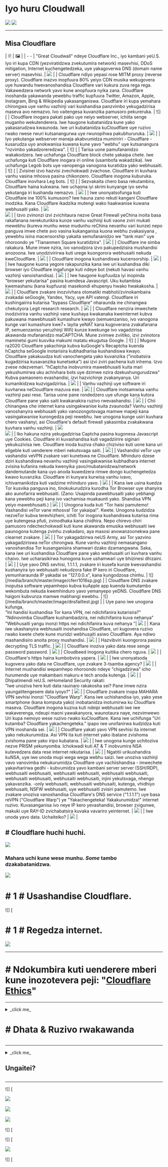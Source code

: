# Iyo huru Cloudwall


![](https://codeberg.org/crimeflare/cloudflare-tor/media/branch/master/image/itsreallythatbad.jpg)
![](https://codeberg.org/crimeflare/cloudflare-tor/media/branch/master/image/telegraph/c81238387627b4bfd3dcd60f56d41626.jpg)

---


## Misa Cloudflare


| 🖹 | 🖼 |
| - -
| "Great Cloudwall" ndeye Cloudflare Inc., iyo kambani yeU.S. Iyo iri kupa CDN (yezviratidzwa zvekutumira network) masevhisi, DDoS mitigation, Internet kuchengetedzeka, uye yakagoverwa DNS (domain name server) masevhisi. | ![](https://codeberg.org/crimeflare/cloudflare-tor/media/branch/master/image/cloudflaredearuser.jpg) |
| Cloudflare ndiyo yepasi rose MITM proxy (reverse proxy). Cloudflare inazvo inopfuura 80% yeiyo CDN musika wekugovera uye huwandu hwevanoshandisa Cloudflare vari kukura zuva rega rega. Vakawedzera network yavo kune anopfuura nyika zana. Cloudflare inoshanda yakawanda yewebhu traffic kupfuura Twitter, Amazon, Apple, Instagram, Bing & Wikipedia yakasanganiswa. Cloudflare iri kupa yemahara chirongwa uye vanhu vazhinji vari kuishandisa panzvimbo yekugadzirisa maseva avo nemazvo. Ivo vaitengesa kuvanzika pamusoro pekureruka. | ![] [
| Cloudflare inogara pakati pako uye neiyo webserver, ichiita senge muganho wekutenderera. Iwe haugone kubatanidza kune yako yakasarudzwa kwaunoda. Iwe uri kubatanidza kuCloudflare uye ruzivo rwako rwese rwuri kutsanangurwa uye rwunopihwa pakubhururuka. | ![](https://codeberg.org/crimeflare/cloudflare-tor/media/branch/master/image/border_patrol.jpg) |
| Iyo yekutanga webserver maneja akabvumidza mumiririri - Cloudflare - kusarudza uyo anokwanisa kuwana kune yavo "webhu" uye kutsanangura "nzvimbo yakadzoreredzwa". | ![] [
| Tarisa uone pamufananidzo wakakodzera. Iwe uchafunga Cloudflare block chete yakaipa chete. Iwe uchafunga kuti Cloudflare inogara iri online (usambofa wakadzika). Iwe uchafunga Legob bots uye vanopenga vanogona kuratidza yako webhusaiti. | ![] [
| Zvisinei izvo hazvisi zvechokwadi zvachose. Cloudflare iri kuvhara vanhu vasina mhosva pasina chikonzero. Cloudflare inogona kuburuka. Cloudflare inovhara Leg bots. | ![] [
| Sezvakaita chero basa rekutambira, Cloudflare haina kukwana. Iwe uchaona iyi skrini kunyange iyo sevha yekutanga iri kushanda nemazvo. | ![](https://codeberg.org/crimeflare/cloudflare-tor/media/branch/master/image/cfdown2019.jpg) |
| Iwe unonyatsofunga kuti Cloudflare ine 100% kumusoro? Iwe hauna zano rekuti kangani Cloudflare inodzika. Kana Cloudflare ikadzika mutengi wako haakwanise kuwana webhusaiti yako. | ![](https://codeberg.org/crimeflare/cloudflare-tor/media/branch/master/image/cloudflareinternilerrorjj.jpg) <br>![](https://codeberg.org//media/branch/master/image/cloudflareoutage2020.jpg) |
| Izvo zvinonzi izvi zvichitaura nezve Great Firewall yeChina inoita basa rakafanana nerekuturikira kunze vanhu vazhinji kuti vaone zviri mukati mewebhu (kureva munhu wese mudunhu reChina nevanhu vari kunze) nepo panguva imwe chete avo vasina kukanganisa kuona webhu zvakasiyana , yewebhu isina macensorship yakaita semufananidzo we "tank man" uye nhoroondo ye "Tiananmen Square kuratidzira". | ![](https://codeberg.org/crimeflare/cloudflare-tor/media/branch/master/image/cloudflarechina.jpg) |
| Cloudflare ine simba rakakura. Mune imwe nzira, ivo vanodzora izvo pakupedzisira mushandisi anozoona. Iwe unodzivirirwa kuti urege kuongorora webhusaiti nekuda kweCloudflare. | ![](https://codeberg.org/crimeflare/cloudflare-tor/media/branch/master/image/onemorestep.jpg) |
| Cloudflare inogona kushandiswa kucensorship. | ![](https://codeberg.org/crimeflare/cloudflare-tor/media/branch/master/image/accdenied.jpg) |
| Iwe haugone kuona yegore rakapunzika kana iwe uri kushandisa diki browser iyo Cloudflare ingafunge kuti ndeye bot (nekuti havasi vanhu vazhinji vanoishandisa). | ![](https://codeberg.org/crimeflare/cloudflare-tor/media/branch/master/image/cfublock.jpg) |
| Iwe haugone kupfuudza iyi inopinda "browser yekutarisa" pasina kuendesa Javascript. Uku kutambisa kwemashanu (kana kupfuura) masekondi ehupenyu hwako hwakakosha. | ![](https://codeberg.org/crimeflare/cloudflare-tor/media/branch/master/image/omsjsck.jpg) |
| Cloudflare zvakare inozvivhara otomatiki mabhoti/zvinokambaira zvakadai seGoogle, Yandex, Yacy, uye API vatengi. Cloudflare iri kushingairira kutarisa "bypass Cloudflare" nharaunda ine chinangwa chekutyora Legit research research. | ![](https://codeberg.org/crimeflare/cloudflare-tor/media/branch/master/image/cftestgoogle.jpg) |
| Cloudflare nenzira imwechete inodzivirira vanhu vazhinji vane kushaya kwakanaka kweinternet kubva pakuwana mawebhusaiti kumashure kwayo (semuenzaniso, ivo vanogona kunge vari kumashure kwe7+ layita yeNAT kana kugoverana zvakafanana IP, semuenzaniso yeruzhinji Wifi) kunze kwekunge ivo vagadzirisa akawanda mufananidzo maCAPTCHA. Mune zvimwe zviitiko, izvi zvinotora maminetsi gumi kusvika makumi matatu ekugutsa Google. | ![] [
| Mugore ra2020 Cloudflare yakachinja kubva kuGoogle's Recaptcha kuenda hCaptcha seGoogle inotarisira kubhadharisa kushandiswa kwayo. Cloudflare yakakuudza kuti vanochengeta yako kuvanzika ("inobatsira kugadzirisa kusavanzika kunetseka") asi izvi zviri pachena kuti inhema. Izvo zvese ndezvemari. "hCaptcha inobvumira mawebhusaiti kuita mari yekushumirwa uku achivhara bots uye dzimwe nzira dzekushungurudzwa" <br> Kubva pamaonero evashandisi, izvi hazvichinje zvakanyanya. Uri kumanikidzwa kuzvigadzirisa. | ![](https://codeberg.org/crimeflare/cloudflare-tor/media/branch/master/image/fedup_fucking_hcaptcha.jpg) |
| Vanhu vazhinji uye software iri kuvharwa neCloudflare mazuva ese. | ![](https://codeberg.org/crimeflare/cloudflare-tor/media/branch/master/image/omsnot.jpg) |
| Cloudflare inotsamwisa vanhu vazhinji pasi rese. Tarisa uone pane rondedzero uye ufunge kana kutora Cloudflare pane yako saiti kwakanakira ruzivo rwevashandisi. | ![](https://codeberg.org/crimeflare/cloudflare-tor/media/branch/master/image/omsstream.jpg) |
| Chii chinangwa che internet kana usingakwanise kuita zvaunoda? Vanhu vazhinji vanoshanyira webhusaiti yako vanozongotsvaga mamwe mapeji kana vasingakwanise kurongedza peji rewebhu. Iwe unogona kunge usiri kuvhara chero vashanyi, asi Cloudflare's default firewall yakasimba zvakakwana kuvhara vanhu vazhinji. | ![](https://codeberg.org/crimeflare/cloudflare-tor/media/branch/master/image/omsdroid.jpg) <br>![](https://codeberg.org/crimeflare/cloudflare-tor/media/branch/master/image/omsappl.jpg) |
| Iko hakuna nzira yekugadzirisa Captcha pasina kugonesa Javascript uye Cookies. Cloudflare iri kuvashandisa kuti vagadziirire siginari yekukuzivisa iwe. Cloudflare inoda kuziva chako chiziviso kuti uone kana uri eligeble kuti uenderere mberi nekutsvaga saiti. | ![](https://codeberg.org/crimeflare/cloudflare-tor/media/branch/master/image/cferr1010bsig.jpg) |
| Vashandisi veTor uye vashandisi veVPN zvakare vari kunetswa ne Cloudflare. Mhinduro dzese dziri kushandiswa nevanhu vazhinji vasingakwanise kubhadhara internet zvisina kufanira nekuda kwenyika yavo/mubatanidzwa/network dandemutande kana uyo anoda kuwedzera rimwe dongo kuchengetedza kwavo kuvanzika. Cloudflare iri kunyara kurwisa vanhu ivavo, ichivamanikidza kuti vadzime mhinduro yavo. | ![](https://codeberg.org/crimeflare/cloudflare-tor/media/branch/master/image/banvpn2.jpg) |
| Kana iwe usina kuedza Tor kusvika panguva ino, tinokukurudzira kurodha Tor Browser uye shanyira ako aunofarira webhusaiti. (Zano: Usapinda pawebhusaiti yako yebhangi kana yewebhu peji kana ivo vachamisa muakaunti yako. Shandisa VPN yeiyo mawebhusaiti.) | ![](https://codeberg.org/crimeflare/cloudflare-tor/media/branch/master/image/banvpn.jpg) |
| Unogona kuda kuti "Tor haisi pamutemo! Vashandisi veTor vane mhosva! Tor yakaipa!". Kwete. Unogona kudzidza nezveTor kubva terevhizheni, ichiti Tor inogona kushandiswa kutarisa rima uye kutengesa pfuti, zvinodhaka kana chidhira. Nepo chirevo chiri pamusoro ndechechokwadi kuti kune akawanda emusika webhusaiti iwe paunogona kutenga zvinhu zvakadaro, aya masosi anowanzoonekwa pane clearnet zvakare. | ![](https://codeberg.org/crimeflare/cloudflare-tor/media/branch/master/image/whousetor.jpg) |
| Tor yakagadzirwa neUS Army, asi Tor yazvino yakagadziriswa neTor chirongwa. Kune vanhu vazhinji nemasangano vanoshandisa Tor kusanganisira shamwari dzako dzamangwana. Saka, kana iwe uri kushandisa Cloudflare pane yako webhusaiti uri kuvhara vanhu chaivo. Iwe ucharasikirwa hunogona kuve ushamwari uye bhizinesi dhizaini. | ![](https://codeberg.org/crimeflare/cloudflare-tor/media/branch/master/image/iusetor_alith.jpg) |
| Uye yavo DNS sevhisi, 1.1.1.1, zvakare iri kusefa kunze kwevashandisi kushanyira iyo webhusaiti nekudzora fake IP kero iri Cloudflare, yemunharaunda IP yakadai se "127.0.0.x", kana kungodzosa chinhu. | ![] [/media/branch/master/image/cferr1016sp.jpg) |
| Cloudflare DNS zvakare inoputsa software yepamhepo kubva kuApple app kuenda kumutambo wekombuta nekuda kwemhinduro yavo yemanyepo yeDNS. Cloudflare DNS haigoni kubvunza mamwe mabhangi ewebhu. | ![] [/media/branch/master/image/dnsfailtest.jpg) |
| Uye pano iwe unogona kufunga, <br> "Ini handisi kushandisa Tor kana VPN, nei ndichifanira kutarisira?" <br> "Ndinovimba Cloudflare kushambadzira, nei ndichifanira kuva nehanya" <br> "Webhusaiti yangu inonzi https nei ndichifanira kuva nehanya "| ![](https://codeberg.org/crimeflare/cloudflare-tor/media/branch/master/image/annoyed.jpg) |
| Kana iwe ukashanyira webhusaiti inoshandisa Cloudflare, uri kugovera ruzivo rwako kwete chete kune muridzi webhusaiti asiwo Cloudflare. Aya ndiwo mashandisiro anoita proxy mushandisi. | ![](https://codeberg.org/crimeflare/cloudflare-tor/media/branch/master/image/prism_gfe.jpg) |
| Hazvibviri kuongorora pasina decrypting TLS traffic. | ![](https://codeberg.org/crimeflare/cloudflare-tor/media/branch/master/image/cfhelp204144518.jpg) |
| Cloudflare inoziva yako data rese senge password password. | ![](https://codeberg.org/crimeflare/cloudflare-tor/media/branch/master/image/cfhelpforum.jpg) |
| Cloudbeed inogona kuitika chero nguva. | ![](https://codeberg.org/crimeflare/cloudflare-tor/media/branch/master/image/cfbloghtmledit.jpg) |
| Cloudflare's https haina kumbobvira yapera. | ![](https://codeberg.org/crimeflare/cloudflare-tor/media/branch/master/image/sniff2.gif) |
| Iwe unonyatsoda kugovera yako data ne Cloudflare, uye zvakare 3-tsamba agency? | ![](https://codeberg.org/crimeflare/cloudflare-tor/media/branch/master/image/cfstrengthdata.jpg) |
| Internet mushandisi wepamhepo nhoroondo ndeye "chigadzirwa" icho hurumende uye makambani makuru e tech anoda kutenga. | ![](https://codeberg.org/crimeflare/cloudflare-tor/media/branch/master/image/federalinterest.jpg) |
| Dhipatimendi reU.S. reHomeland Security rakati: <br> "Iwe unoziva here kuti data rauinaro rakakosha sei? Pane imwe nzira yaungatitengesere data iyoyo?" | ![](https://codeberg.org/crimeflare/cloudflare-tor/media/branch/master/image/dhssaid.jpg) |
| Cloudflare zvakare inopa MAHARA VPN sevhisi inonzi "Cloudflare Warp". Kana iwe uchishandisa iyo, yako yese smartphone (kana komputa yako) inobatanidza inotumirwa ku Cloudflare maseva. Cloudflare inogona kuziva kuti ndeipi webhusaiti iwe iwe wakaverenga, ndeupi maoni yawakanyora, waunotaura naye, nezvimwewo Uri kupa nemoyo wese ruzivo rwako kuCloudflare. Kana iwe uchifunga "Uri kutamba? Cloudflare yakachengeteka." ipapo iwe unofanirwa kudzidza kuti VPN inoshanda sei. | ![](https://codeberg.org/crimeflare/cloudflare-tor/media/branch/master/image/howvpnwork.jpg) |
| Cloudflare yakati yavo VPN sevhisi ita internet yako nekukurumidza. Asi VPN ita kuti internet yako ibatane zvishoma zvishoma pane yako iripo kubatana. | ![](https://codeberg.org/crimeflare/cloudflare-tor/media/branch/master/image/notfastervpn.jpg) |
| Iwe unogona kunge uchitoziva nezve PRISM yekunyomba. Ichokwadi kuti AT & T inobvumira NSA kutevedzera data rese internet rekutarisa. | ![](https://codeberg.org/crimeflare/cloudflare-tor/media/branch/master/image/prismattnsa.jpg) |
| Ngatitii urikushandira kuNSA, uye iwe unoda mupi wega wega webhu saizi. Iwe unoziva vazhinji vavo vanovimba nekukurumidza Cloudflare uye vachiishandisa - imwechete yakavharirwa gedhi - kubvumidza yavo kambani server server (SSH/RDP), webhusaiti webhusaiti, webhusaiti webhusaiti, webhusaiti webhusaiti, webhusaiti webhusaiti, webhusaiti webhusaiti, injini yekutsvaga, nhengo yakavanzika. -only webhusaiti, webhusaiti webhusaiti, kutenga, vhidhiyo webhusaiti, NSFW webhusaiti, uye webhusaiti zvisiri pamutemo. Iwe zvakare unoziva vanoshandisa Cloudflare's DNS service ("1.1.1.1") uye basa reVPN ("Cloudflare Warp") ye "Yakachengeteka! Yakakurumidza!" internet ruzivo. Kuvasanganisa ivo neye IP kero yevashandisi, browser zvigunwe, makuki uye RAY-ID zvichabatsira kuvaka vavariro yeinternet. | ![](https://codeberg.org/crimeflare/cloudflare-tor/media/branch/master/image/edw_snow.jpg) |
| Iwe unoda yavo data. Uchaiteiko? | ![](https://codeberg.org/crimeflare/cloudflare-tor/media/branch/master/image/nsaslide_prismcorp.gif) |



## # Cloudflare huchi huchi.

![](https://codeberg.org/crimeflare/cloudflare-tor/media/branch/master/image/honeypot.gif)

### Mahara uchi kune wese munhu. _Some_ tambo dzakabatanidzwa.

![](https://codeberg.org/crimeflare/cloudflare-tor/media/branch/master/image/iminurtls.jpg)

# # 1 # Usashandise Cloudflare.

![] [

# # 1 # Regedza internet.

![](https://codeberg.org/crimeflare/cloudflare-tor/media/branch/master/image/cfisnotanoption.jpg)

---


# # Ndokumbira kuti uenderere mberi kune inozotevera peji: "[Cloudflare Ethics](VERENGAE_ethics.md)"

---

<details>
<summary> _click me_

# # Dhata & Ruzivo rwakawanda
</summary>


Iyi repository runyorwa rwemawebhusaiti ari kumashure "_The Great Cloudwall_", ichivharira vashandisi veTor nemamwe maCDN.


** Data **
* [Cloudflare Inc.](../cloudflare_inc/)
* [Cloudflare Vashandisi](../cloudflare_users/)
* [Cloudflare Domain](../cloudflare_users/dunhu/)
* [Vasina-Cloudflare CDN vashandisi](kwete_cloudflare/)
* [Vashandisi veAnti-Tor](../anti-tor_users/)


![](https://codeberg.org/crimeflare/cloudflare-tor/media/branch/master/image/goodorbad.jpg)


** Mamwe Ruzivo **
* [Ipfupiso vhezheni ye ReadME](so.short.md) na [Robin Wils](https://linuxrocks.online/@RMW)
  * Unogona kuda kubvunza kuti sei iyi MUFUNDIE.md ine mifananidzo yakawanda kwazvo. Pamusoro pfupi kapfupi vane mashoma mifananidzo.
  * [Vanhu vazhinji vanoverenga chete 20-28% yemashoko ari papeji](https://movableink.com/blog/29-incredible-stats-that-prove-the-power-of-visual-marketing/).
* [Myth Catalog](../myth_catalog.md)
* [Great Cloudwall](chinyorwa.txt) na [Mr. Jeff Cliff](https://shitposter.club/users/jeffcliff)
  * Dhawunirodha se: PDF [apa](../pdf/2019-Iyo _ _ _ _ _ _ _ _ _ _ _ _ _ _ _ _ _ _ _ _ _ _ _ _ _ _ _ _ _ _ _ _ _ _ _ _ _ _ _ _ _ _ _ _ _ _ _ _ _ _ _ _ _ _ _ _ _ _ _ _ _ _ _ _ _ _ _ _ _ _ _ _ _ _ _ _ _ _ _ _Lun_Louwall.epub)
  * Iyo yekutanga eBook (ePUB) yakabviswa neBhukuRix GmbH nekuda kwekukanganisa kwemutemo weCC0 zvinhu
* *
* [Vharira Global Active Hondo Cloudflare](https://trac.torproject.org/projects/tor/tiketi/54351) na nym-zone
  * Tiketi rakaparadzwa nguva zhinji.
  * Yakabviswa ne [Tor Project](https://lists.torproject.org/pipermail/anti-censorship-team/2020-May/000098.html). Ona [tikiti 34175](https://trac.torproject.org/projects/tor/tiketi/34175).
  * Yekupedzisira [dura renhoroondo 24351](https://web.archive.org/web/20200301013104/https://trac.torproject.org/projects/tor/tiketi/24351)
* [Dambudziko Cloudflare](https://github.com/privacytools.io/issues/374 #issuecomment-460077544) by libBletchley
  * Vakange vashandisa Cloudflare munguva yakapfuura. Yakawedzera CF-tor asi [akaibvisa](https://github.com/privacytools/privacytools.io/pull/1804).
* [Cloudflare Watch](http://www.crimeflare.org:82/)
* [Kutsoropodzwa uye kupokana](https://en.wikipedia.org/wiki/Cloudflare#Criticism_and_contakavaes) neWikipedia
* [Rimwe zuva rakajeka muhondo yekudzora, kuisa pakati uye kuongororesa internet.](https://www.reddit.com/r/privacy/comments/b8dptl/another_landmark_day_in_the_war_to_control/) naTheGoldenGoose8888
* [Zvinokanganisika zvekuvimba nebasa rimwe chete](https://twitter.com/w3Nicolas/status/1134529316904153089) ([ITI CF](https://www.digwebinterface.com/?hostnames=ns1.digitalo Ocean.com % 0D% 0Ans2.digitalo Ocean.com% 0D% 0Ans3.digitalo Ocean.com% 0D% 0Awww.digitalo Ocean.com & Type = A & ns = resolutionver & useresolver = 8.8.4.4 & nameservers =)

![](https://codeberg.org/crimeflare/cloudflare-tor/media/branch/master/image/watcloudflare.jpg)


</details>

---

<details>
<summary> _click me_

## Ungaitei?
</summary>

* [Verenga runyorwa rwedu rwezviito zvakakurudzirwa uye urigovane neshamwari dzako](chii-to-do.md)

* [Verenga izwi remumwe mushandisi uye nyora zvaunofunga](VANHU.md)

* Tsvaga chimwe chinhu pa [Ansero](https://ansero.wodferndripvpe6ib4uz4rtngrnzichnirgn7t5x64gxcyroopbhsuqd.onion/) ([clearnet](https://ansero.eu.org/)) kana [Crimeflare \ #Seva](https://crimeflare. anorferndripvpe6ib4uz4rtngrnzichnirgn7t5x64gxcyroopbhsuqd.onion/) ([clearnet](https://crimeflare.eu.org/)).

* [Gadzirisa iyo kero yekutonga: Rondedzero mirayiridzo](mirayiridzo.md).

* [Wedzera Cloudflare kana purojekiti inoenderana nechiitiko kune nhoroondo](../HISTORY.md).

* Edza & nyora nyowani [../tool/script](chishandiso/).

* Heano mamwe [PDF/ePUB](../pdf/) kuverenga.


---

# # 1 # About zvemanyepo maakaunzi

VeCrifflare ziva nezve kuvapo kwenhoroondo dzemanyepo dzinotevedzera zviteshi zvedu zviri pamutemo, zvingave zviri Twitter, Facebook, Patreon, OpenCollective, Mishages etc.
** Hatife takabvunza email yako.
Hatimbofi takabvunza zita rako.
Hatimbofi takabvunza zita rako.
Hatife takabvunza kwaunogara.
Hatimbokumbira mupiro wako.
Hatimbokumbira wongororo yako.
Hatimbokukumbira iwe kuti uteedzere pama media enhau.
Hatimbofi takabvunza yako social media. **

# ASI KUTENDA FUMA ZVAKANAKA.


---

![](image/wtfcf.jpg)

![](https://codeberg.org/crimeflare/cloudflare-tor/media/branch/master/image/omsirl.jpg)
![] [
![](https://codeberg.org/crimeflare/cloudflare-tor/media/branch/master/image/fixthedamn.jpg)
![](https://codeberg.org/crimeflare/cloudflare-tor/media/branch/master/image/imnotarobot.jpg)

</details>

---


![] [

![](https://codeberg.org/crimeflare/cloudflare-tor/media/branch/master/image/twe_dz.jpg)

![](https://codeberg.org/crimeflare/cloudflare-tor/media/branch/master/image/twe_jb.jpg)

![](https://codeberg.org/crimeflare/cloudflare-tor/media/branch/master/image/twe_ial.jpg)

![] [

![] [

![](https://codeberg.org/crimeflare/cloudflare-tor/media/branch/master/image/stopcf.jpg)

![] [